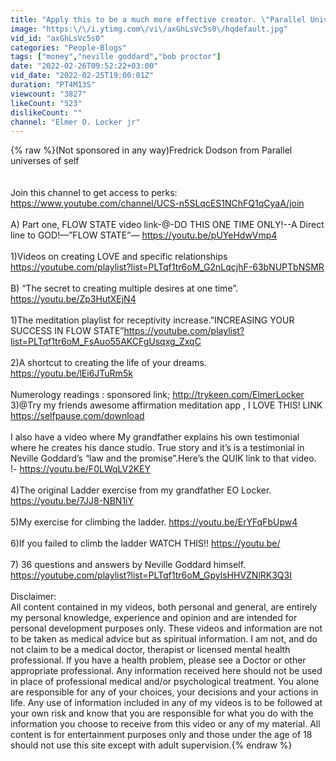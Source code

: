 ```yaml
---
title: "Apply this to be a much more effective creator. \"Parallel Universes of self\""
image: "https:\/\/i.ytimg.com\/vi\/axGhLsVc5s0\/hqdefault.jpg"
vid_id: "axGhLsVc5s0"
categories: "People-Blogs"
tags: ["money","neville goddard","bob proctor"]
date: "2022-02-26T09:52:22+03:00"
vid_date: "2022-02-25T19:00:01Z"
duration: "PT4M13S"
viewcount: "3827"
likeCount: "523"
dislikeCount: ""
channel: "Elmer O. Locker jr"
---
```

{% raw %}(Not sponsored in any way)Fredrick Dodson from Parallel universes of self <br /><br /><br />Join this channel to get access to perks:<br /><a rel="nofollow" target="blank" href="https://www.youtube.com/channel/UCS-n5SLqcES1NChFQ1qCyaA/join">https://www.youtube.com/channel/UCS-n5SLqcES1NChFQ1qCyaA/join</a><br /><br />A) Part one, FLOW STATE video link-@-DO THIS ONE TIME ONLY!--A Direct line to GOD!—”FLOW STATE”— <a rel="nofollow" target="blank" href="https://youtu.be/pUYeHdwVmp4">https://youtu.be/pUYeHdwVmp4</a> <br /><br />1)Videos on creating LOVE and specific relationships <a rel="nofollow" target="blank" href="https://youtube.com/playlist?list=PLTqf1tr6oM_G2nLqcjhF-63bNUPTbNSMR">https://youtube.com/playlist?list=PLTqf1tr6oM_G2nLqcjhF-63bNUPTbNSMR</a><br /><br />B) “The secret to creating multiple desires at one time”. <a rel="nofollow" target="blank" href="https://youtu.be/Zp3HutXEjN4">https://youtu.be/Zp3HutXEjN4</a><br /><br />1)The meditation playlist for receptivity increase.”INCREASING YOUR SUCCESS IN FLOW STATE”<a rel="nofollow" target="blank" href="https://youtube.com/playlist?list=PLTqf1tr6oM_FsAuo55AKCFgUsqxg_ZxqC">https://youtube.com/playlist?list=PLTqf1tr6oM_FsAuo55AKCFgUsqxg_ZxqC</a><br /><br />2)A shortcut to creating the life of your dreams. <a rel="nofollow" target="blank" href="https://youtu.be/lEi6JTuRm5k">https://youtu.be/lEi6JTuRm5k</a><br /><br />Numerology readings :  sponsored link; <a rel="nofollow" target="blank" href="http://trykeen.com/ElmerLocker">http://trykeen.com/ElmerLocker</a><br />3)@Try my friends awesome affirmation meditation app , I LOVE THIS!  LINK <a rel="nofollow" target="blank" href="https://selfpause.com/download">https://selfpause.com/download</a><br /><br />I also have a video where My grandfather explains his own testimonial where he creates his dance studio. True story and it’s is a testimonial in Neville Goddard’s “law and the promise”.Here’s the QUIK link to that video. !- <a rel="nofollow" target="blank" href="https://youtu.be/F0LWqLV2KEY">https://youtu.be/F0LWqLV2KEY</a><br /><br />4)The original Ladder exercise from my grandfather EO Locker. <a rel="nofollow" target="blank" href="https://youtu.be/7JJ8-NBN1iY">https://youtu.be/7JJ8-NBN1iY</a><br /><br />5)My exercise for climbing the ladder. <a rel="nofollow" target="blank" href="https://youtu.be/ErYFqFbUpw4">https://youtu.be/ErYFqFbUpw4</a><br /><br />6)If you failed to climb the ladder WATCH THIS!! <a rel="nofollow" target="blank" href="https://youtu.be/">https://youtu.be/</a><br /><br />7) 36 questions and answers by Neville Goddard himself. <a rel="nofollow" target="blank" href="https://youtube.com/playlist?list=PLTqf1tr6oM_GpylsHHVZNlRK3Q3I">https://youtube.com/playlist?list=PLTqf1tr6oM_GpylsHHVZNlRK3Q3I</a><br /><br />Disclaimer:<br />All content contained in my videos, both personal and general, are entirely my personal knowledge, experience and opinion and are intended for personal development purposes only. These videos and information are not to be taken as medical advice but as spiritual information. I am not, and do not claim to be a medical doctor, therapist or licensed mental health professional. If you have a health problem, please see a Doctor or other appropriate professional. Any information received here should not be used in place of professional medical and/or psychological treatment. You alone are responsible for any of your choices, your decisions and your actions in life. Any use of information included in any of my videos is to be followed at your own risk and know that you are responsible for what you do with the information you choose to receive from this video or any of my material. All content is for entertainment purposes only and those under the age of 18 should not use this site except with adult supervision.{% endraw %}

